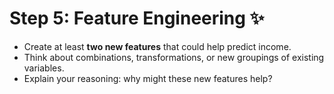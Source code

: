# Step 5: Feature Engineering ✨

* Create at least **two new features** that could help predict income.
* Think about combinations, transformations, or new groupings of existing variables.
* Explain your reasoning: why might these new features help?
